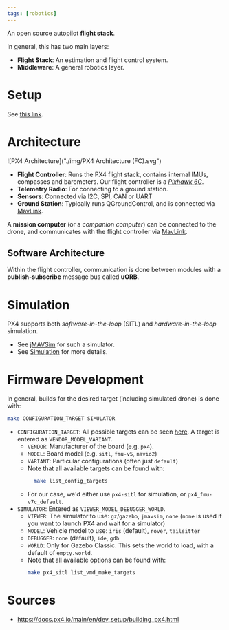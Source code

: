 ```yaml
---
tags: [robotics]
---
```


An open source autopilot **flight stack**.

In general, this has two main layers:
- **Flight Stack**: An estimation and flight control system.
- **Middleware**: A general robotics layer.

# Setup
See [this link](https://docs.px4.io/main/en/dev_setup/dev_env.html).

# Architecture
![PX4 Architecture]("./img/PX4 Architecture (FC).svg")
- **Flight Controller**: Runs the PX4 flight stack, contains internal IMUs, compasses and barometers. Our flight controller is a [*Pixhawk 6C*](https://docs.px4.io/main/en/flight_controller/pixhawk6c.html).
- **Telemetry Radio**: For connecting to a ground station.
- **Sensors**: Connected via I2C, SPI, CAN or UART
- **Ground Station**: Typically runs QGroundControl, and is connected via [MavLink]("./MAVLink.md").

A **mission computer** (or a *companion computer*) can be connected to the drone, and communicates with the flight controller via [MavLink]("./MAVLink.md").

## Software Architecture
Within the flight controller, communication is done between modules with a **publish-subscribe** message bus called **uORB**.

# Simulation
PX4 supports both *software-in-the-loop* (SITL) and *hardware-in-the-loop* simulation.
- See [jMAVSim]("./jMAVSim.md") for such a simulator.
- See [Simulation]("./Simulation.md") for more details.

# Firmware Development
In general, builds for the desired target (including simulated drone) is done with:
```bash
make CONFIGURATION_TARGET SIMULATOR
```
- `CONFIGURATION_TARGET`: All possible targets can be seen [here](https://github.com/PX4/PX4-Autopilot/tree/main/boards). A target is entered as `VENDOR_MODEL_VARIANT`.
  - `VENDOR`: Manufacturer of the board (e.g. `px4`).
  - `MODEL`: Board model (e.g. `sitl`, `fmu-v5`, `navio2`)
  - `VARIANT`: Particular configurations (often just `default`)
  - Note that all available targets can be found with:
	```bash
	  make list_config_targets
	  ```
  - For our case, we'd either use `px4-sitl` for simulation, or `px4_fmu-v7c_default`.
- `SIMULATOR`: Entered as `VIEWER_MODEL_DEBUGGER_WORLD`.
  - `VIEWER`: The simulator to use: `gz`/`gazebo`, `jmavsim`, `none` (`none` is used if you want to launch PX4 and wait for a simulator)
  - `MODEL`: Vehicle model to use: `iris` (default), `rover`, `tailsitter`
  - `DEBUGGER`: `none` (default), `ide`, `gdb`
  - `WORLD`: Only for Gazebo Classic. This sets the world to load, with a default of `empty.world`.
  - Note that all available options can be found with:
	```bash
	make px4_sitl list_vmd_make_targets
	```

# Sources
- https://docs.px4.io/main/en/dev_setup/building_px4.html
